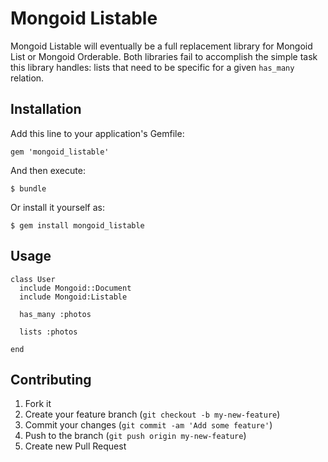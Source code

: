# Mongoid Listable

Mongoid Listable will eventually be a full replacement library for Mongoid List or Mongoid Orderable. Both 
libraries fail to accomplish the simple task this library handles: lists that need to be specific for a given `has_many`
relation.


## Installation

Add this line to your application's Gemfile:

    gem 'mongoid_listable'

And then execute:

    $ bundle

Or install it yourself as:

    $ gem install mongoid_listable

## Usage

    class User
      include Mongoid::Document
      include Mongoid:Listable
    
      has_many :photos
      
      lists :photos
    
    end

    

## Contributing

1. Fork it
2. Create your feature branch (`git checkout -b my-new-feature`)
3. Commit your changes (`git commit -am 'Add some feature'`)
4. Push to the branch (`git push origin my-new-feature`)
5. Create new Pull Request
